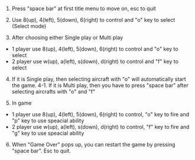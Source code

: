 1. Press "space bar" at first title menu to move on, esc to quit

2. Use 8(up), 4(left), 5(down), 6(right) to control and "o" key to select (Select mode)

3. After choosing either Single play or Multi play
* 1 player use 8(up), 4(left), 5(down), 6(right) to control and "o" key to select
* 2 player use w(up), a(left), s(down), d(right) to control and "f" key to select

4. If it is Single play, then selecting aircraft with "o" will automatically start the game.
4-1. If it is Multi play, then you have to press "space bar" after selecting aircrafts with "o" and "f"

5. In game
* 1 player use 8(up), 4(left), 5(down), 6(right) to control, "o" key to fire and "p" key to use speacial ability
* 2 player use w(up), a(left), s(down), d(right) to control, "f" key to fire and "g" key to use speacial ability

6. When "Game Over" pops up, you can restart the game by pressing "space bar". Esc to quit.
